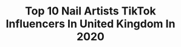 ---
title: Top 10 Nail Artists TikTok Influencers In United Kingdom In 2020
description: >-
  Find top nail artists TikTok influencers in United Kingdom in 2020. Most popular hashtags: #lockdown #nails #nailart #satisfying.
platform: TikTok
profiles:
  - username: "charm.nails"
    fullname: >-
      charm.nails
    location: "United Kingdom"
    followers: 8967
    engagement: 925
    commentsToLikes: 0.003892
    id: ck83k16c38iip0j78i7vzde5i
    verified: false
    hashtags: "#nailsvid, #houseoftiktok, #extention, #pressonnails"
  - username: "mrspascoe"
    fullname: >-
      Gemma Pascoe
    location: "United Kingdom"
    followers: 4399
    engagement: 869
    commentsToLikes: 0.030262
    id: cka6fmknig8v20i78j0b006dw
    verified: false
    hashtags: "#bosslady, #buttermyshoes, #joeexotic, #kidssinging"
  - username: "the_gelbottle_inc"
    fullname: >-
      the_gelbottle_inc
    location: "United Kingdom"
    followers: 4307
    engagement: 841
    commentsToLikes: 0.009297
    id: ckaif23wvuxbp0i78vpohbnyg
    verified: false
    hashtags: "#rosegold, #rosegoldnails, #nailvideotuto"
  - username: "katieevemakeup"
    fullname: >-
      Katie Eve Makeup
    location: "United Kingdom"
    followers: 2235
    engagement: 1668
    commentsToLikes: 0.051644
    id: ck8nkh51ef7150j789f5rjziq
    verified: false
    hashtags: "#valentinesday, #homeoffice, #nailtech, #sundayskincare"
  - username: "indiadeni"
    fullname: >-
      India
    location: "United Kingdom"
    followers: 37247
    engagement: 1101
    commentsToLikes: 0.015517
    id: ck9017d6mbgbb0j789mboblu7
    verified: false
    hashtags: "#harrypotter, #thevampirediaries, #acrylics, #vampirediaries"
  - username: "moxiandsass"
    fullname: >-
      Moxi & Sass
    location: "United Kingdom"
    followers: 778478
    engagement: 1743
    commentsToLikes: 0.022046
    id: ck7zo04logjqu0j78jkdnznfn
    verified: true
    hashtags: "#reunited, #gymnastic, #beerpongchamp, #beautifulplaces"
  - username: "fashion.lous"
    fullname: >-
      Fashion Lous
    location: "United Kingdom"
    followers: 211278
    engagement: 1084
    commentsToLikes: 0.005588
    id: ckai0vnnq9a480i787bir7bkt
    verified: false
    hashtags: "#heals, #toes, #beauty, #hairdye"
  - username: "sfxbydavid"
    fullname: >-
      David Harris
    location: "United Kingdom"
    followers: 79611
    engagement: 810
    commentsToLikes: 0.011678
    id: cka627yozyr3q0i78hzovkp1o
    verified: false
    hashtags: "#dancing, #funf, #viralchallenge, #lips"
  - username: "mahwish_lashari"
    fullname: >-
      Mahwish Lashari
    location: "United Kingdom"
    followers: 14167
    engagement: 623
    commentsToLikes: 0.017714
    id: ck8adcoa455zp0j78v0nlcrsu
    verified: false
    hashtags: "#pedi, #organic, #knowbetter, #punjabi"
  - username: "meishamorris"
    fullname: >-
      muameishaa
    location: "United Kingdom"
    followers: 111407
    engagement: 1725
    commentsToLikes: 0.017293
    id: ck8ndqigtk31p0j78557q3ggo
    verified: false
    hashtags: "#onmyown, #nails, #lifehack, #coffee"
---